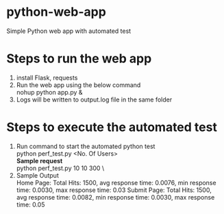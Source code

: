 # python-web-app
Simple Python web app with automated test

# Steps to run the web app
1. install Flask, requests
2. Run the web app using the below command \
   nohup python app.py &
3. Logs will be written to output.log file in the same folder

# Steps to execute the automated test
 1. Run command to start the automated python test \
    python perf_test.py <No. Of Users> <TPS> <Duration in secs> \
    **Sample request** \
    python perf_test.py 10 10 300 \
 2. Sample Output \
    Home Page: Total Hits: 1500, avg response time: 0.0076, min response time: 0.0030, max response time: 0.03
    Submit Page: Total Hits: 1500, avg response time: 0.0082, min response time: 0.0030, max response time: 0.05
  
